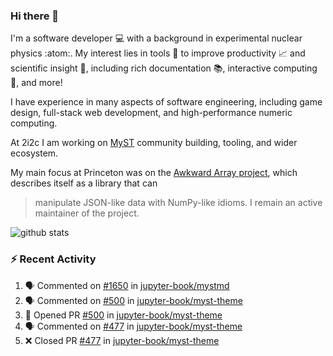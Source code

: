 ### Hi there 👋 

I'm a software developer 💻 with a background in experimental nuclear physics :atom:. My interest lies in tools :wrench: to improve productivity :chart_with_upwards_trend: and scientific insight :telescope:, including rich documentation 📚, interactive computing 🧮, and more! 

I have experience in many aspects of software engineering, including game design, full-stack web development, and high-performance numeric computing. 

At 2i2c I am working on [MyST](https://github.com/jupyter-book/mystmd) community building, tooling, and wider ecosystem. 

My main focus at Princeton was on the [Awkward Array project](awkward-array.org/), which describes itself as a library that can 
> manipulate JSON-like data with NumPy-like idioms. I remain an active maintainer of the project. 

![github stats](https://github-readme-stats.vercel.app/api?username=agoose77&show_icons=true&hide_rank=true&hide_title=true&bg_color=30,e76445,904e95&text_color=efe3ec&icon_color=efe3ec)
<!--
**agoose77/agoose77** is a ✨ _special_ ✨ repository because its `README.md` (this file) appears on your GitHub profile.

Here are some ideas to get you started:

- 🔭 I’m currently working on ...
- 🌱 I’m currently learning ...
- 👯 I’m looking to collaborate on ...
- 🤔 I’m looking for help with ...
- 💬 Ask me about ...
- 📫 How to reach me: ...
- 😄 Pronouns: ...
- ⚡ Fun fact: ...
-->

### :zap: Recent Activity

<!--START_SECTION:activity-->
1. 🗣 Commented on [#1650](https://github.com/jupyter-book/mystmd/pull/1650#issuecomment-2485890794) in [jupyter-book/mystmd](https://github.com/jupyter-book/mystmd)
2. 🗣 Commented on [#500](https://github.com/jupyter-book/myst-theme/pull/500#issuecomment-2485889651) in [jupyter-book/myst-theme](https://github.com/jupyter-book/myst-theme)
3. 💪 Opened PR [#500](https://github.com/jupyter-book/myst-theme/pull/500) in [jupyter-book/myst-theme](https://github.com/jupyter-book/myst-theme)
4. 🗣 Commented on [#477](https://github.com/jupyter-book/myst-theme/pull/477#issuecomment-2485571978) in [jupyter-book/myst-theme](https://github.com/jupyter-book/myst-theme)
5. ❌ Closed PR [#477](https://github.com/jupyter-book/myst-theme/pull/477) in [jupyter-book/myst-theme](https://github.com/jupyter-book/myst-theme)
<!--END_SECTION:activity-->
